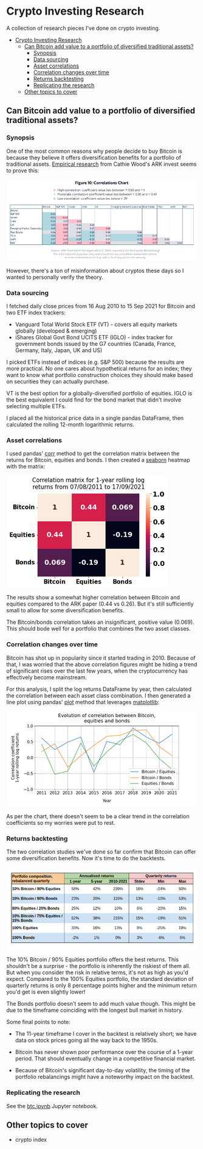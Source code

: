 # Crypto Investing Research

A collection of research pieces I've done on crypto investing.

- [Crypto Investing Research](#crypto-investing-research)
  - [Can Bitcoin add value to a portfolio of diversified traditional assets?](#can-bitcoin-add-value-to-a-portfolio-of-diversified-traditional-assets)
    - [Synopsis](#synopsis)
    - [Data sourcing](#data-sourcing)
    - [Asset correlations](#asset-correlations)
    - [Correlation changes over time](#correlation-changes-over-time)
    - [Returns backtesting](#returns-backtesting)
    - [Replicating the research](#replicating-the-research)
  - [Other topics to cover](#other-topics-to-cover)

## Can Bitcoin add value to a portfolio of diversified traditional assets?

### Synopsis

One of the most common reasons why people decide to buy Bitcoin is because they believe it offers diversification benefits for a portfolio of traditional assets. [Empirical research](https://research.ark-invest.com/hubfs/1_Download_Files_ARK-Invest/White_Papers/ARKinvest_091729_Whitepaper_Bitcoin_II_An%20Investment.pdf?hsCtaTracking=71be7529-9a39-404e-97b3-04fd4ccf80ec%7C07365ce1-0ed3-4835-9c3c-ac33c030cd70) from Cathie Wood's ARK invest seems to prove this:

![ark correlation](ark_corr.png)

However, there's a ton of misinformation about cryptos these days so I wanted to personally verify the theory.

### Data sourcing

I fetched daily close prices from 16 Aug 2010 to 15 Sep 2021 for Bitcoin and two ETF index trackers:

- Vanguard Total World Stock ETF (VT) - covers all equity markets globally (developed & emerging)
- iShares Global Govt Bond UCITS ETF (IGLO) - index tracker for government bonds issued by the G7 countries (Canada, France, Germany, Italy, Japan, UK and US)

I picked ETFs instead of indices (e.g. S&P 500) because the results are more practical. No one cares about hypothetical returns for an index; they want to know what portfolio construction choices they should make based on securities they can actually purchase.

VT is the best option for a globally-diversified portfolio of equities. IGLO is the best equivalent I could find for the bond market that didn't involve selecting multiple ETFs.

I placed all the historical price data in a single pandas DataFrame, then calculated the rolling 12-month logarithmic returns.

### Asset correlations

I used pandas' [corr](https://pandas.pydata.org/docs/reference/api/pandas.DataFrame.corr.html) method to get the correlation matrix between the returns for Bitcoin, equities and bonds. I then created a [seaborn](https://seaborn.pydata.org/) heatmap with the matrix:

![correlation matrix](btc-corr.png)

The results show a somewhat higher correlation between Bitcoin and equities compared to the ARK paper (0.44 vs 0.26). But it's still sufficiently small to allow for some diversification benefits.

The Bitcoin/bonds correlation takes an insignificant, positive value (0.069). This should bode well for a portfolio that combines the two asset classes.

### Correlation changes over time

Bitcoin has shot up in popularity since it started trading in 2010. Because of that, I was worried that the above correlation figures might be hiding a trend of significant rises over the last few years, when the cryptocurrency has effectively become mainstream.

For this analysis, I split the log returns DataFrame by year, then calculated the correlation between each asset class combination. I then generated a line plot using pandas' [plot](https://pandas.pydata.org/docs/reference/api/pandas.DataFrame.plot.html) method that leverages [matplotlib](https://matplotlib.org/stable/index.html):

![correlation matrix timeseries](btc-corr-ts.png)

As per the chart, there doesn't seem to be a clear trend in the correlation coefficients so my worries were put to rest.

### Returns backtesting

The two correlation studies we've done so far confirm that Bitcoin can offer some diversification benefits. Now it's time to do the backtests.

![backtest results](btc-backtest.png)

The 10% Bitcoin / 90% Equities portfolio offers the best returns. This shouldn't be a surprise - the portfolio is inherently the riskiest of them all. But when you consider the risk in relative terms, it's not as high as you'd expect. Compared to the 100% Equities portfolio, the standard deviation of quarterly returns is only 8 percentage points higher and the minimum return you'd get is even slightly lower!

The Bonds portfolio doesn't seem to add much value though. This might be due to the timeframe coinciding with the longest bull market in history.

Some final points to note:

- The 11-year timeframe I cover in the backtest is relatively short; we have data on stock prices going all the way back to the 1950s.
  
- Bitcoin has never shown poor performance over the course of a 1-year period. That should eventually change in a competitive financial market.

- Because of Bitcoin's significant day-to-day volatility, the timing of the portfolio rebalancings might have a noteworthy impact on the backtest.
  
### Replicating the research

See the [btc.ipynb](./btc.ipynb) Jupyter notebook.

## Other topics to cover

- crypto index
